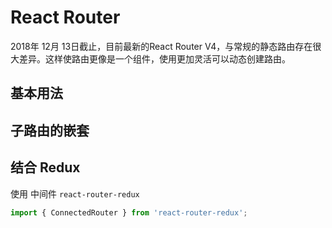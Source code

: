 # React Router

2018年 12月 13日截止，目前最新的React Router V4，与常规的静态路由存在很大差异。这样使路由更像是一个组件，使用更加灵活可以动态创建路由。

## 基本用法

## 子路由的嵌套

## 结合 Redux 

使用 中间件 `react-router-redux`

```js
import { ConnectedRouter } from 'react-router-redux';


```
